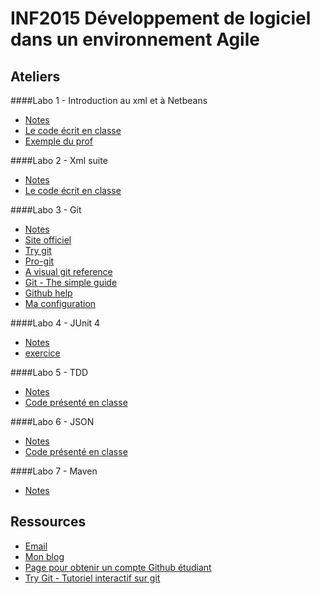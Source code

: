 # INF2015 Développement de logiciel dans un environnement Agile

## Ateliers

####Labo 1 - Introduction au xml et à Netbeans
* [Notes](https://github.com/alexcp/inf2015/blob/master/1_xml_java_netbeans.md)
* [Le code écrit en classe](https://github.com/alexcp/inf2015--twitter-api)
* [Exemple du prof](https://github.com/jacquesberger/DOMExample)

####Labo 2 - Xml suite
* [Notes](https://github.com/alexcp/inf2015/blob/master/2_xml_java_suite.md)
* [Le code écrit en classe](https://github.com/alexcp/inf2015--twitter-api)

####Labo 3 - Git
* [Notes](https://github.com/alexcp/inf2015/blob/master/3_git.md)
* [Site officiel](http://git-scm.com)
* [Try git](http://try.github.com/)
* [Pro-git](http://git-scm.com/book)
* [A visual git reference](http://marklodato.github.com/visual-git-guide/index-en.html)
* [Git - The simple guide](http://rogerdudler.github.com/git-guide/)
* [Github help](https://help.github.com/)
* [Ma configuration](https://github.com/alexcp/gitconfig)

####Labo 4 - JUnit 4
* [Notes](https://github.com/alexcp/inf2015/blob/master/4_junit.md)
* [exercice](https://github.com/alexcp/inf2015-junit4)

####Labo 5 - TDD
* [Notes](https://github.com/alexcp/inf2015/blob/master/5_tdd.md)
* [Code présenté en classe](https://github.com/alexcp/inf2015_tdd)

####Labo 6 - JSON
* [Notes](https://github.com/alexcp/inf2015/blob/master/6_json.md)
* [Code présenté en classe](https://github.com/alexcp/labo_json)

####Labo 7 - Maven
* [Notes](https://github.com/alexcp/inf2015/blob/master/7_maven.md)


## Ressources

* [Email](mailto:alex@alexcp.com)
* [Mon blog](http://alexcp.com)
* [Page pour obtenir un compte Github étudiant](https://github.com/edu)
* [Try Git - Tutoriel interactif sur git](http://try.github.com)
